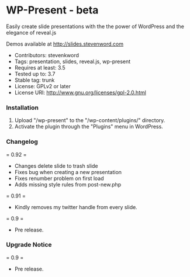 WP-Present - beta
=================

Easily create slide presentations with the the power of WordPress and the elegance of reveal.js

Demos available at http://slides.stevenword.com

* Contributors: stevenkword
* Tags: presentation, slides, reveal.js, wp-present
* Requires at least: 3.5
* Tested up to: 3.7
* Stable tag: trunk
* License: GPLv2 or later
* License URI: http://www.gnu.org/licenses/gpl-2.0.html

### Installation ###
1. Upload "/wp-present" to the "/wp-content/plugins/" directory.
2. Activate the plugin through the "Plugins" menu in WordPress.

### Changelog ###
= 0.92 =
* Changes delete slide to trash slide
* Fixes bug when creating a new presentation
* Fixes renumber problem on first load
* Adds missing style rules from post-new.php

= 0.91 =
* Kindly removes my twitter handle from every slide.

= 0.9 =
* Pre release.

### Upgrade Notice ###
= 0.9 =
* Pre release.
